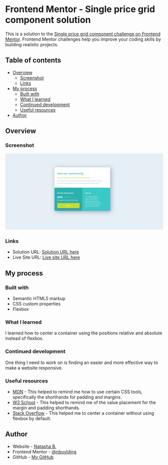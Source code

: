 # Frontend Mentor - Single price grid component solution

This is a solution to the [Single price grid component challenge on Frontend Mentor](https://www.frontendmentor.io/challenges/single-price-grid-component-5ce41129d0ff452fec5abbbc). Frontend Mentor challenges help you improve your coding skills by building realistic projects. 

## Table of contents

- [Overview](#overview)
  - [Screenshot](#screenshot)
  - [Links](#links)
- [My process](#my-process)
  - [Built with](#built-with)
  - [What I learned](#what-i-learned)
  - [Continued development](#continued-development)
  - [Useful resources](#useful-resources)
- [Author](#author)


## Overview

### Screenshot

![](./Screenshot%20(14).png)


### Links

- Solution URL: [Solution URL here](https://www.frontendmentor.io/solutions/3column-preview-card-component-X0LXV4fQo4)
- Live Site URL: [Live site URL here](https://nbuylding.github.io/3-column-preview-card/)

## My process

### Built with

- Semantic HTML5 markup
- CSS custom properties
- Flexbox

### What I learned

I learned how to center a container using the positions relative and absolute instead of flexbox.


### Continued development

One thing I need to work on is finding an easier and more effective way to make a website responsive. 

### Useful resources

- [MDN](https://developer.mozilla.org/en-US/) - This helped to remind me how to use certain CSS tools, specifically the shorthands for padding and margins.
- [W3 School](https://www.w3schools.com/) - This helped to remind me of the value placement for the margin and padding shorthands.
- [Stack Overflow](https://stackoverflow.com/) - This helped me to center a container without using flexbox by default.

## Author

- Website - [Natasha B.](https://www.natashabuylding.com)
- Frontend Mentor - [@nbuylding](https://www.frontendmentor.io/profile/nbuylding)
- GitHub - [My GitHub](https://github.com/nbuylding)
